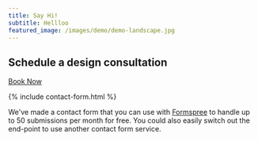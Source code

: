 ```yaml
---
title: Say Hi!
subtitle: Hellloo
featured_image: /images/demo/demo-landscape.jpg
---
```



## Schedule a design consultation

<a href="https://calendly.com/4wallsid/30min" class="button button--large button--overlay">Book Now</a>

{% include contact-form.html %}

We've made a contact form that you can use with [Formspree](https://formspree.io/create/jekyllthemes) to handle up to 50 submissions per month for free. You could also easily switch out the end-point to use another contact form service.